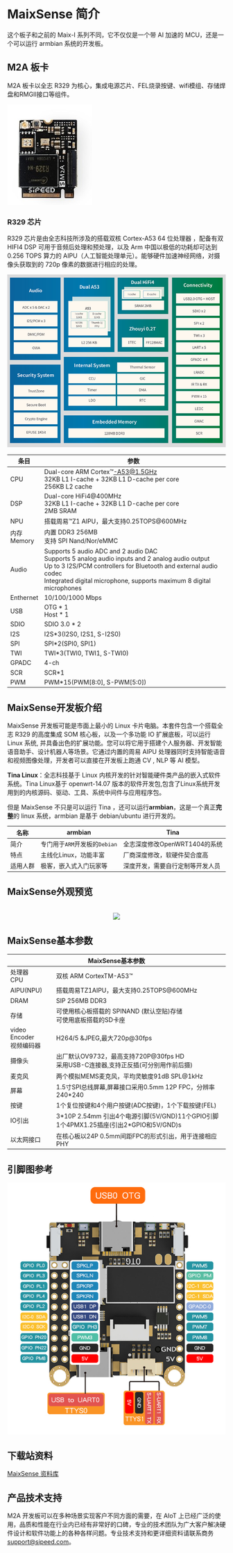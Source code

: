 # MaixSense 简介

这个板子和之前的 Maix-I 系列不同，它不仅仅是一个带 AI 加速的 MCU，还是一个可以运行 armbian 系统的开发板。

## M2A 板卡

M2A 板卡以全志 R329 为核心，集成电源芯片、FEL烧录按键、wifi模组、存储焊盘和RMGII接口等组件。

![M2A](./assets/M2A.jpg)

### R329 芯片

R329 芯片是由全志科技所涉及的搭载双核 Cortex-A53 64 位处理器 ，配备有双 HIFI4 DSP 可用于音频后处理和预处理，以及 Arm 中国以极低的功耗却可达到 0.256 TOPS 算力的 AIPU（人工智能处理单元）。能够硬件加速神经网络，对摄像头获取到的 720p 像素的数据进行相应的处理。

![R329框架](./assets/R329_1.png)

| 条目 | 参数 |
| --- | --- |
| CPU | Dual-core ARM Cortex™-A53@1.5GHz<br>32KB L1 I-cache + 32KB L1 D-cache per core<br>256KB L2 cache |
| DSP | Dual-core HiFi4@400MHz<br> 32KB L1 I-cache + 32KB L1 D-cache per core<br> 2MB SRAM |
| NPU | 搭载周易™Z1 AIPU，最大支持0.25TOPS@600MHz |
| 内存<br>Memory |内置 DDR3 256MB<br> 支持 SPI Nand/Nor/eMMC |
| Audio | Supports 5 audio ADC and 2 audio DAC<br>Supports 5 analog audio inputs and 2 analog audio output<br>Up to 3 I2S/PCM controllers for Bluetooth and external audio codec<br>Integrated digital microphone, supports maximum 8 digital microphones |
| Enthernet | 10/100/1000 Mbps |
| USB | OTG \* 1<br>Host \* 1|
| SDIO | SDIO 3.0 * 2 |
| I2S | I2S*3(I2S0, I2S1, S-I2S0) |
| SPI | SPI*2(SPI0, SPI1) |
| TWI | TWI*3(TWI0, TWI1, S-TWI0) |
| GPADC | 4-ch |
| SCR | SCR*1 |
| PWM | PWM*15(PWM[8:0], S-PWM[5:0]) |

## MaixSense开发板介绍

MaixSense 开发板可能是市面上最小的 Linux 卡片电脑。本套件包含一个搭载全志 R329 的高度集成 SOM 核心板，以及一个多功能 IO 扩展底板，可以运行 Linux 系统, 并具备出色的扩展功能。您可以将它用于搭建个人服务器、开发智能语音助手、设计机器人等场景。它通过内置的周易 AIPU 处理器同时支持智能语音和视频图像处理，开发者可以直接在开发板上跑通 CV , NLP 等 AI 模型。

**Tina Linux**：全志科技基于 Linux 内核开发的针对智能硬件类产品的嵌入式软件系统。Tina Linux基于 openwrt-14.07 版本的软件开发包,包含了Linux系统开发用到的内核源码、驱动、工具、系统中间件与应用程序包。

但是 MaixSense 不只是可以运行 Tina ，还可以运行**armbian**，这是一个真正**完整**的 linux 系统，armbian 是基于 debian/ubuntu 进行开发的。

|   名称   |               armbian               |               Tina               |
| ------ | --------------------------------- | ------------------------------ |
|   简介   | 专门用于`ARM`开发板的`Debian` |    全志深度修改OpenWRT1404的系统     |
|   特点   |        主线化Linux，功能丰富        |        厂商深度修改，软硬件契合度高        |
| 适用人群 |       极客，嵌入式入门玩家等        | 深度开发，需要自行定制等开发人员 |


## MaixSense外观预览

<div align="center">
<br><img src="./assets/M2A-1.gif">
</div>


## MaixSense基本参数

<table role="table" class="center_table">
    <thead>
        <tr>
            <th colspan = "2">MaixSense基本参数</th>   
        </tr>
    </thead>
    <tbody>
    <tr>    
        <td>处理器<br>CPU</td>
        <td>双核 ARM CortexTM-A53™ </td>
    </tr>
    <tr>
        <td>AIPU(NPU)</td>
        <td>搭载周易TZ1AIPU，最大支持0.25TOPS@600MHz</td>
    </tr>
    <tr>
        <td>DRAM</td>
        <td>SIP 256MB DDR3</td>
    </tr>
    <tr>
        <td>存储</td>
        <td>可使用核心板搭载的 SPINAND (默认空贴)存储<br>可使用底板搭载的SD卡座</td>
    </tr>
    <tr>
        <td>video Encoder<br>视频编码器</td>
        <td>H264/5 &JPEG,最大720p@30fps</td>
    </tr>
    <tr>
        <td>摄像头</td>
        <td>出厂默认OV9732，最高支持720P@30fps HD<br>采用USB-C连接器,支持正反插(可分别用作前后摄)</td>
    </tr>
    <tr>
        <td>麦克风</td>
        <td>两个模拟MEMS麦克风，平均灵敏度91dB SPL@1kHz</td>
    </tr>
    <tr>
        <td>屏幕</td>
        <td>1.5寸SPI总线屏幕,屏幕接口采用0.5mm 12P FPC，分辨率240*240</td>
    </tr>
    <tr>
        <td>按键</td>
        <td>1个复位按键和4个用户按键(ADC按键)，1个下载按键(FEL)</td>
    </tr>
    <tr>
        <td>IO引出</td>
        <td>3*10P 2.54mm 引出4个电源引脚(5V/GND)11个GPIO引脚<br>1个4PMX1.25插座(引出2*GPIO和5V/GND)s</td>
    </tr>
    <tr>
        <td>以太网接口</td>
        <td>在核心板以24P 0.5mm间距FPC的形式引出，用于连接相应PHY</td>
    </tr>
    </tbody>
</table>

## 引脚图参考

![R329-pin](./assets/R329-pin.jpg)

## 下载站资料

[MaixSense 资料库](https://dl.sipeed.com/shareURL/MaixII/MaixII-A)

## 产品技术支持

M2A 开发板可以在多种场景实现客户不同方面的需要，在 AIoT 上已经广泛的使用，品质和性能在行业内已经有非常好的口碑，专业的技术团队为广大客户解决硬件设计和软件功能上的各种各样问题。专业技术支持和更详细资料请联系商务<support@sipeed.com>。